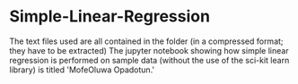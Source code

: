 # Simple-Linear-Regression
The text files used are all contained in the folder (in a compressed format; they have to be extracted)
The jupyter notebook showing how simple linear regression is performed on sample data (without the use of the sci-kit learn library) is titled 'MofeOluwa Opadotun.'
